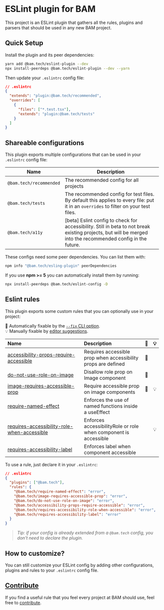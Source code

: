 # ESLint plugin for BAM

This project is an ESLint plugin that gathers all the rules, plugins and parsers that should be used in any new BAM project.

## Quick Setup

Install the plugin and its peer dependencies:

```bash
yarn add @bam.tech/eslint-plugin --dev
npx install-peerdeps @bam.tech/eslint-plugin --dev --yarn
```

Then update your `.eslintrc` config file:

```json
// .eslintrc
{
  "extends": "plugin:@bam.tech/recommended",
  "overrides": [
    {
      "files": ["*.test.tsx"],
      "extends": "plugin:@bam.tech/tests"
    }
  ]
}
```

## Shareable configurations

This plugin exports multiple configurations that can be used in your `.eslintrc` config file:

| Name                    | Description                                                                                                                                                  |
| ----------------------- | ------------------------------------------------------------------------------------------------------------------------------------------------------------ |
| `@bam.tech/recommended` | The recommended config for all projects                                                                                                                      |
| `@bam.tech/tests`       | The recommended config for test files. By default this applies to every file: put it in an `overrides` to filter on your test files.                         |
| `@bam.tech/a11y`        | [beta] Eslint config to check for accessibility. Still in beta to not break existing projects, but will be merged into the recommended config in the future. |

These configs need some peer dependencies. You can list them with:

```bash
npm info "@bam.tech/esling-plugin" peerDependencies
```

If you use **npm >= 5** you can automatically install them by running:

```bash
npx install-peerdeps @bam.tech/eslint-config -D
```

## Eslint rules

This plugin exports some custom rules that you can optionally use in your project:

<!-- begin auto-generated rules list -->

🔧 Automatically fixable by the [`--fix` CLI option](https://eslint.org/docs/user-guide/command-line-interface#--fix).\
💡 Manually fixable by [editor suggestions](https://eslint.org/docs/developer-guide/working-with-rules#providing-suggestions).

| Name                                                                                                     | Description                                                     | 🔧  | 💡  |
| :------------------------------------------------------------------------------------------------------- | :-------------------------------------------------------------- | :-- | :-- |
| [accessibility-props-require-accessible](docs/rules/accessibility-props-require-accessible.md)           | Requires accessible prop when accessibility props are defined   | 🔧  |     |
| [do-not-use-role-on-image](docs/rules/do-not-use-role-on-image.md)                                       | Disallow role prop on Image component                           | 🔧  |     |
| [image-requires-accessible-prop](docs/rules/image-requires-accessible-prop.md)                           | Require accessible prop on image components                     | 🔧  | 💡  |
| [require-named-effect](docs/rules/require-named-effect.md)                                               | Enforces the use of named functions inside a useEffect          |     |     |
| [requires-accessibility-role-when-accessible](docs/rules/requires-accessibility-role-when-accessible.md) | Enforces accessibilityRole or role when component is accessible |     | 💡  |
| [requires-accessibility-label](docs/rules/requires-accessibility-label.md)                               | Enforces label when component accessible                        |     |     |

<!-- end auto-generated rules list -->

To use a rule, just declare it in your `.eslintrc`:

```json
// .eslintrc
{
  "plugins": ["@bam.tech"],
  "rules": {
    "@bam.tech/require-named-effect": "error",
    "@bam.tech/image-requires-accessible-prop": "error",
    "@bam.tech/do-not-use-role-on-image": "error",
    "@bam.tech/accessibility-props-require-accessible": "error",
    "@bam.tech/requires-accessibility-role-when-accessible": "error",
    "@bam.tech/requires-accessibility-label": "error"
  }
}
```

> _Tip: if your config is already extended from a `@bam.tech` config, you don't need to declare the plugin._

## How to customize?

You can still customize your ESLint config by adding other configurations, plugins and rules to your `.eslintrc` config file.

## [Contribute](./CONTRIBUTING.md)

If you find a useful rule that you feel every project at BAM should use, feel free to [contribute](./CONTRIBUTING.md).
